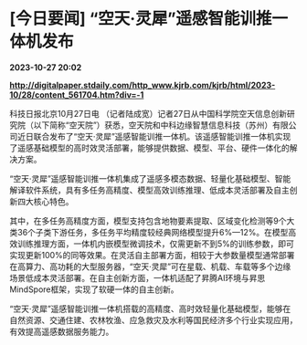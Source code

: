 # [今日要闻] “空天·灵犀”遥感智能训推一体机发布

**2023-10-27 20:02**

**http://digitalpaper.stdaily.com/http_www.kjrb.com/kjrb/html/2023-10/28/content_561704.htm?div=-1**

 科技日报北京10月27日电 （记者陆成宽）记者27日从中国科学院空天信息创新研究院（以下简称“空天院”）获悉，空天院和中科边缘智慧信息科技（苏州）有限公司近日联合发布了“空天·灵犀”遥感智能训推一体机。该遥感智能训推一体机实现了遥感基础模型的高时效灵活部署，能够提供数据、模型、平台、硬件一体化的解决方案。

 “空天·灵犀”遥感智能训推一体机集成了遥感多模态数据、轻量化基础模型、智能解译软件系统，具有多任务高精度、模型高效训练推理、低成本灵活部署及自主创新四大核心特色。

 其中，在多任务高精度方面，模型支持包含地物要素提取、区域变化检测等9个大类36个子类下游任务，多任务平均精度较经典网络模型提升6%—12%。在模型高效训练推理方面，一体机内嵌模型微调技术，仅需更新不到5%的训练参数，即可实现更新100%的同等效果。在灵活自主部署方面，相较于大参数量模型通常部署在高算力、高功耗的大型服务器，“空天·灵犀”可在星载、机载、车载等多个边缘场景低成本灵活部署。在自主创新方面，一体机适配了昇腾AI环境与昇思MindSpore框架，实现了软硬一体的自主创新。

 “空天·灵犀”遥感智能训推一体机搭载的高精度、高时效轻量化基础模型，能够在自然资源、交通住建、农林牧渔、应急救灾及水利等国民经济多个行业实现应用，有效提高遥感数据服务能力。